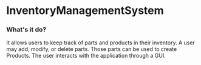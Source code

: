 # InventoryManagementSystem

### What's it do?
It allows users to keep track of parts and products in their inventory. A user may add, modify, or delete parts. Those parts can be used to create Products. The user interacts with the application through a GUI.
